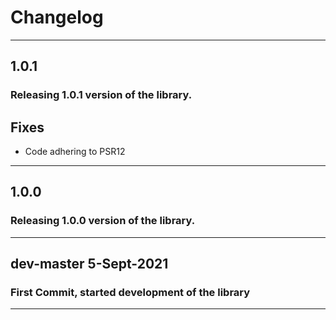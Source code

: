 Changelog
=========

--------

## 1.0.1

### Releasing 1.0.1 version of the library.

## Fixes 

- Code adhering to PSR12

--------

## 1.0.0

### Releasing 1.0.0 version of the library.

--------

## dev-master 5-Sept-2021

### First Commit, started development of the library

--------
